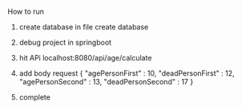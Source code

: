 How to run
1. create database in file create database
2. debug project in springboot
3. hit APi localhost:8080/api/age/calculate 
4. add body request
{
    "agePersonFirst" : 10,
    "deadPersonFirst" : 12,
    "agePersonSecond" : 13,
    "deadPersonSecond" : 17
}

5. complete

